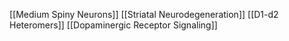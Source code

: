 [[Medium Spiny Neurons]]
[[Striatal Neurodegeneration]]
[[D1-d2 Heteromers]]
[[Dopaminergic Receptor Signaling]]
